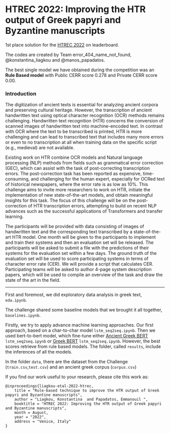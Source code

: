 # HTREC 2022: Improving the HTR output of Greek papyri and Byzantine manuscripts

1st place solution for the [HTREC 2022](https://www.aicrowd.com/challenges/htrec-2022/) on leaderboard.

The codes are created by Team error_404_name_not_found, @konstantina_liagkou and @manos_papadatos.

The best single model we have obtained during the competition 
was an **Rule Based model** with Public CERR score 0.278 and Private CERR score 0.00. 

### Introduction

The digitization of ancient texts is essential for analyzing ancient corpora and preserving cultural heritage. However, the transcription of ancient handwritten text using optical character recognition (OCR) methods remains challenging. Handwritten text recognition (HTR) concerns the conversion of scanned images of handwritten text into machine-encoded text. In contrast with OCR where the text to be transcribed is printed, HTR is more challenging and can lead to transcribed text that includes many more errors or even to no transcription at all when training data on the specific script (e.g., medieval) are not available.

Existing work on HTR combine OCR models and Natural language processing (NLP) methods from fields such as grammatical error correction (GEC), which can assist with the task of post-correcting transcription errors. The post-correction task has been reported as expensive, time-consuming, and challenging for the human expert, especially for OCRed text of historical newspapers, where the error rate is as low as 10%. This challenge aims to invite more researchers to work on HTR, initiate the implementation of new state-of-the-art models, and obtain meaningful insights for this task. The focus of this challenge will be on the post-correction of HTR transcription errors, attempting to build on recent NLP advances such as the successful applications of Transformers and transfer learning.

The participants will be provided with data consisting of images of handwritten text and the corresponding text transcribed by a state-of-the-art HTR model. One month will be given to the participants to implement and train their systems and then an evaluation set will be released. The participants will be asked to submit a file with the predictions of their systems for the evaluation set within a few days. The ground truth of the evaluation set will be used to score participating systems in terms of character error rate (CER). We will provide a script that calculates CER. Participating teams will be asked to author 4-page system description papers, which will be used to compile an overview of the task and draw the state of the art in the field.

<hr>

First and foremost, we did exploratory data analysis in greek text, `eda.ipynb`.

The challenge shared some baseline models that we brought it all together, `baselines.ipynb`.

Firstly, we try to apply advance machine learning approaches. 
Our first approach, based on a char-to-char model `lstm_seq2seq.ipynb`.
Then we used bert-to-bert model, which fine-tune either 
[Ancient Greek BERT](https://huggingface.co/pranaydeeps/Ancient-Greek-BERT) `lstm_seq2seq.ipynb`
or [Greek BERT](https://huggingface.co/nlpaueb/bert-base-greek-uncased-v1) `lstm_seq2seq.ipynb`.
However, the best scores retrieve from rule based models.
The folder, called `results`, include the inferences of all the models.

In the folder `data`, there are the dataset from the Challenge (`train.csv`,`test.csv`) 
and an ancient greek corpus (`corpus.csv`) 

If you find our work useful to your research, please cite this work as:

```
@inproceedings{liagkou-etal-2022-htrec,
    title = "Rule-based technique to improve the HTR output of Greek papyri and Byzantine manuscripts",
    author = "Liagkou, Konstantina  and Papadatos, Emmanouil ",
    booktitle = "HTREC 2022: Improving the HTR output of Greek papyri and Byzantine manuscripts",
    month = August,
    year = "2022",
    address = "Venice, Italy"
}